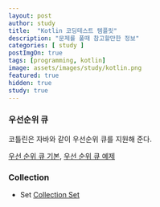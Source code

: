 ```yaml
---
layout: post
author: study
title:  "Kotlin 코딩테스트 템플릿"
description: "문제를 풀때 참고할만한 정보"
categories: [ study ]
postImgOn: true
tags: [programming, kotlin]
image: assets/images/study/kotlin.png
featured: true
hidden: true
study: true
---
```



### 우선순위 큐
코틀린은 자바와 같이 우선순위 큐를 지원해 준다.

[우선 순위 큐 기본](../study_Programming_priorityQueue), [우선 순위 큐 예제](../study_Kotlin_stack&queue_1)


### Collection
- Set
[Collection Set](../study_Kotlin_31)



